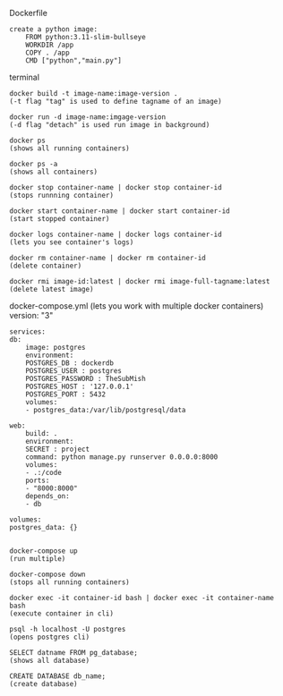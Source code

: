 Dockerfile

    create a python image:
        FROM python:3.11-slim-bullseye
        WORKDIR /app
        COPY . /app
        CMD ["python","main.py"]

terminal

    docker build -t image-name:image-version . 
    (-t flag "tag" is used to define tagname of an image)

    docker run -d image-name:imgage-version
    (-d flag "detach" is used run image in background)

    docker ps
    (shows all running containers)

    docker ps -a
    (shows all containers)

    docker stop container-name | docker stop container-id
    (stops runnning container)

    docker start container-name | docker start container-id
    (start stopped container)

    docker logs container-name | docker logs container-id
    (lets you see container's logs)

    docker rm container-name | docker rm container-id
    (delete container)

    docker rmi image-id:latest | docker rmi image-full-tagname:latest 
    (delete latest image)

docker-compose.yml
(lets you work with multiple docker containers)
    version: "3"

    services:
    db:
        image: postgres
        environment:
        POSTGRES_DB : dockerdb
        POSTGRES_USER : postgres
        POSTGRES_PASSWORD : TheSubMish
        POSTGRES_HOST : '127.0.0.1'
        POSTGRES_PORT : 5432
        volumes:
        - postgres_data:/var/lib/postgresql/data

    web:
        build: .
        environment:
        SECRET : project
        command: python manage.py runserver 0.0.0.0:8000
        volumes:
        - .:/code
        ports:
        - "8000:8000"
        depends_on:
        - db

    volumes:
    postgres_data: {}


    docker-compose up
    (run multiple)

    docker-compose down
    (stops all running containers)

    docker exec -it container-id bash | docker exec -it container-name bash
    (execute container in cli)

    psql -h localhost -U postgres
    (opens postgres cli)

    SELECT datname FROM pg_database;
    (shows all database)

    CREATE DATABASE db_name;
    (create database)